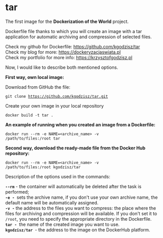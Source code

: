 # tar
The first image for the <b>Dockerization of the World</b> project.

Dockerfile file thanks to which you will create an image with a tar application for automatic archiving and compression of selected files.

Check my github for Dockerfile: <a href="https://github.com/kgodzisz/tar" target="_blank">https://github.com/kgodzisz/tar</a><br />
Check my blog for more: <a href="https://dockeryzacjaswiata.pl" target="_blank">https://dockeryzacjaswiata.pl</a><br />
Check my portfolio for more info: <a href="https://krzysztofgodzisz.pl" target="_blank">https://krzysztofgodzisz.pl</a><br />

Now, I would like to describe both mentioned options.<br />

<b>First way, own local image:</b><br />

Download from GitHub the file:<br />

<code>git clone https://github.com/kgodzisz/tar.git</code>

Create your own image in your local repository

<code>docker build -t tar .</code>

<b>An example of running when you created an image from a Dockerfile:</b>

<code>docker run --rm -e NAME=<archive_name> -v /path/to/files:/root tar</code>

<b>Second way, download the ready-made file from the Docker Hub repository:</b>

<code>docker run --rm -e NAME=<archive_name> -v /path/to/files:/root kgodzisz/tar</code>

Description of the options used in the commands:

<code><b>--rm</b></code> - the container will automatically be deleted after the task is performed;<br /> 
<code><b>-e - </b></code>sets the archive name, if you don't use your own archive name, the default name will be automatically assigned. <br />
<code><b>-v -</b></code> the address to the files you want to compress: the place where the files for archiving and compression will be available. If you don't set it to <code>/root</code>, you need to specify the appropriate directory in the Dockerfile. <br />
<code><b>tar - </b></code>the name of the created image you want to use. <br />
<code><b>kgodzisz/tar </b></code>- the address to the image on the DockerHub platform.<br />
